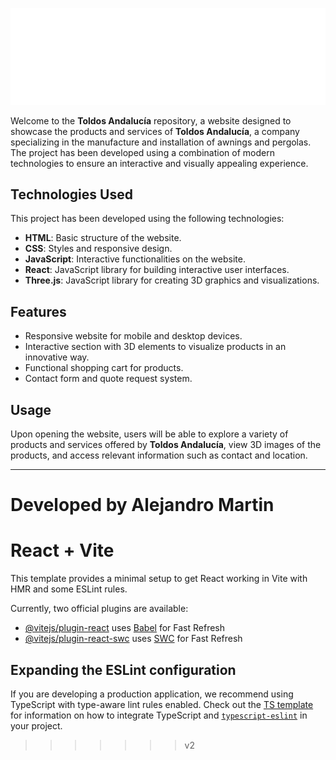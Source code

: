 ![Toldos Andalucía Logo](https://github.com/alejandromartince/toldosandalucia/blob/main/public/assets/Logo/Logo_Transparent.png)

Welcome to the **Toldos Andalucía** repository, a website designed to showcase the products and services of **Toldos Andalucía**, a company specializing in the manufacture and installation of awnings and pergolas. The project has been developed using a combination of modern technologies to ensure an interactive and visually appealing experience.

## Technologies Used

This project has been developed using the following technologies:

- **HTML**: Basic structure of the website.
- **CSS**: Styles and responsive design.
- **JavaScript**: Interactive functionalities on the website.
- **React**: JavaScript library for building interactive user interfaces.
- **Three.js**: JavaScript library for creating 3D graphics and visualizations.

## Features

- Responsive website for mobile and desktop devices.
- Interactive section with 3D elements to visualize products in an innovative way.
- Functional shopping cart for products.
- Contact form and quote request system.

## Usage

Upon opening the website, users will be able to explore a variety of products and services offered by **Toldos Andalucía**, view 3D images of the products, and access relevant information such as contact and location.

---

**Developed by Alejandro Martin**
=======
# React + Vite

This template provides a minimal setup to get React working in Vite with HMR and some ESLint rules.

Currently, two official plugins are available:

- [@vitejs/plugin-react](https://github.com/vitejs/vite-plugin-react/blob/main/packages/plugin-react) uses [Babel](https://babeljs.io/) for Fast Refresh
- [@vitejs/plugin-react-swc](https://github.com/vitejs/vite-plugin-react/blob/main/packages/plugin-react-swc) uses [SWC](https://swc.rs/) for Fast Refresh

## Expanding the ESLint configuration

If you are developing a production application, we recommend using TypeScript with type-aware lint rules enabled. Check out the [TS template](https://github.com/vitejs/vite/tree/main/packages/create-vite/template-react-ts) for information on how to integrate TypeScript and [`typescript-eslint`](https://typescript-eslint.io) in your project.
>>>>>>> v2
